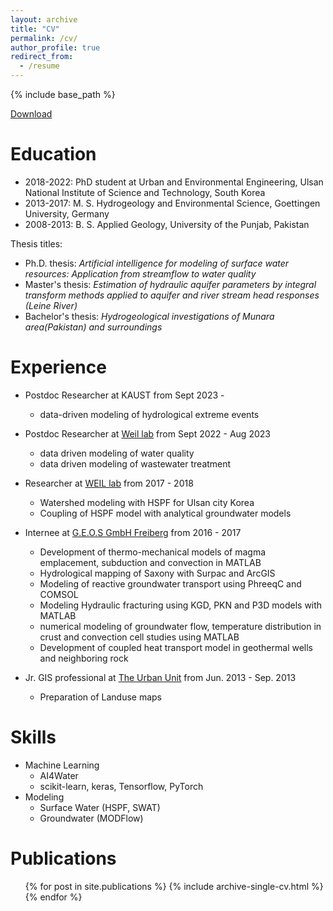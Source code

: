 ```yaml
---
layout: archive
title: "CV"
permalink: /cv/
author_profile: true
redirect_from:
  - /resume
---
```


{% include base_path %}

[Download](Resume.pdf)

Education
=========

* 2018-2022:   PhD student at Urban and Environmental Engineering, Ulsan National Institute of Science and Technology, South Korea
* 2013-2017:    M. S. Hydrogeology and Environmental Science, Goettingen University, Germany
* 2008-2013:    B. S. Applied Geology, University of the Punjab, Pakistan


Thesis titles:

* Ph.D. thesis: *Artificial intelligence for modeling of surface water resources: Application from streamflow to water quality*
* Master's thesis:   *Estimation of hydraulic aquifer parameters by integral transform methods applied to aquifer and river stream head responses (Leine River)*
* Bachelor's thesis: *Hydrogeological investigations of Munara area(Pakistan) and surroundings*

Experience
==========

* Postdoc Researcher at KAUST from Sept 2023 -
  * data-driven modeling of hydrological extreme events

* Postdoc Researcher at [Weil lab](https://weilunist.creatorlink.net/) from Sept 2022 - Aug 2023
  * data driven modeling of water quality
  * data driven modeling of wastewater treatment

* Researcher at [WEIL lab](https://firstkh.wixsite.com/ueeem2) from 2017 - 2018
  * Watershed modeling with HSPF for Ulsan city Korea
  * Coupling of HSPF model with analytical groundwater models

* Internee at [G.E.O.S GmbH Freiberg](https://www.geosfreiberg.de/de/) from 2016 - 2017
  * Development of thermo-mechanical models of magma emplacement, subduction and convection in MATLAB
  * Hydrological mapping of Saxony with Surpac and ArcGIS
  * Modeling of reactive groundwater transport using PhreeqC and COMSOL
  * Modeling Hydraulic fracturing using KGD, PKN and P3D models with MATLAB
  * numerical modeling of groundwater flow, temperature distribution in crust and convection cell studies using MATLAB
  * Development of coupled heat transport model in geothermal wells and neighboring rock
* Jr. GIS professional at [The Urban Unit](https://urbanunit.gov.pk/) from Jun. 2013 - Sep. 2013
  * Preparation of Landuse maps

Skills
======
* Machine Learning
  * AI4Water
  * scikit-learn, keras, Tensorflow, PyTorch
* Modeling
  * Surface Water (HSPF, SWAT)
  * Groundwater (MODFlow)


Publications
======
  <ul>{% for post in site.publications %}
    {% include archive-single-cv.html %}
  {% endfor %}</ul>